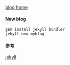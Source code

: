 

[blog home](theseu-s.github.io)


#### New blog
```
gem install jekyll bundler
jekyll new myblog
```


#### 参考
[jekyll](https://www.jekyll.com.cn/docs/)
